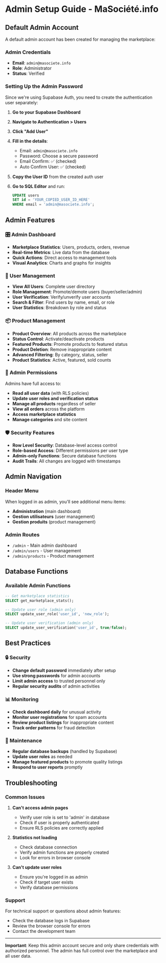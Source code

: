 # Admin Setup Guide - MaSociété.info

## Default Admin Account

A default admin account has been created for managing the marketplace:

### Admin Credentials
- **Email**: `admin@masociete.info`
- **Role**: Administrator
- **Status**: Verified

### Setting Up the Admin Password

Since we're using Supabase Auth, you need to create the authentication user separately:

1. **Go to your Supabase Dashboard**
2. **Navigate to Authentication > Users**
3. **Click "Add User"**
4. **Fill in the details**:
   - Email: `admin@masociete.info`
   - Password: Choose a secure password
   - Email Confirm: ✅ (checked)
   - Auto Confirm User: ✅ (checked)

5. **Copy the User ID** from the created auth user
6. **Go to SQL Editor** and run:
   ```sql
   UPDATE users 
   SET id = 'YOUR_COPIED_USER_ID_HERE'
   WHERE email = 'admin@masociete.info';
   ```

## Admin Features

### 🎛️ Admin Dashboard
- **Marketplace Statistics**: Users, products, orders, revenue
- **Real-time Metrics**: Live data from the database
- **Quick Actions**: Direct access to management tools
- **Visual Analytics**: Charts and graphs for insights

### 👥 User Management
- **View All Users**: Complete user directory
- **Role Management**: Promote/demote users (buyer/seller/admin)
- **User Verification**: Verify/unverify user accounts
- **Search & Filter**: Find users by name, email, or role
- **User Statistics**: Breakdown by role and status

### 📦 Product Management
- **Product Overview**: All products across the marketplace
- **Status Control**: Activate/deactivate products
- **Featured Products**: Promote products to featured status
- **Product Deletion**: Remove inappropriate content
- **Advanced Filtering**: By category, status, seller
- **Product Statistics**: Active, featured, sold counts

### 🔐 Admin Permissions

Admins have full access to:
- **Read all user data** (with RLS policies)
- **Update user roles and verification status**
- **Manage all products** regardless of seller
- **View all orders** across the platform
- **Access marketplace statistics**
- **Manage categories** and site content

### 🛡️ Security Features

- **Row Level Security**: Database-level access control
- **Role-based Access**: Different permissions per user type
- **Admin-only Functions**: Secure database functions
- **Audit Trails**: All changes are logged with timestamps

## Admin Navigation

### Header Menu
When logged in as admin, you'll see additional menu items:
- **Administration** (main dashboard)
- **Gestion utilisateurs** (user management)
- **Gestion produits** (product management)

### Admin Routes
- `/admin` - Main admin dashboard
- `/admin/users` - User management
- `/admin/products` - Product management

## Database Functions

### Available Admin Functions
```sql
-- Get marketplace statistics
SELECT get_marketplace_stats();

-- Update user role (admin only)
SELECT update_user_role('user_id', 'new_role');

-- Update user verification (admin only)
SELECT update_user_verification('user_id', true/false);
```

## Best Practices

### 🔒 Security
- **Change default password** immediately after setup
- **Use strong passwords** for admin accounts
- **Limit admin access** to trusted personnel only
- **Regular security audits** of admin activities

### 📊 Monitoring
- **Check dashboard daily** for unusual activity
- **Monitor user registrations** for spam accounts
- **Review product listings** for inappropriate content
- **Track order patterns** for fraud detection

### 🚀 Maintenance
- **Regular database backups** (handled by Supabase)
- **Update user roles** as needed
- **Manage featured products** to promote quality listings
- **Respond to user reports** promptly

## Troubleshooting

### Common Issues

1. **Can't access admin pages**
   - Verify user role is set to 'admin' in database
   - Check if user is properly authenticated
   - Ensure RLS policies are correctly applied

2. **Statistics not loading**
   - Check database connection
   - Verify admin functions are properly created
   - Look for errors in browser console

3. **Can't update user roles**
   - Ensure you're logged in as admin
   - Check if target user exists
   - Verify database permissions

### Support
For technical support or questions about admin features:
- Check the database logs in Supabase
- Review the browser console for errors
- Contact the development team

---

**Important**: Keep this admin account secure and only share credentials with authorized personnel. The admin has full control over the marketplace and all user data.